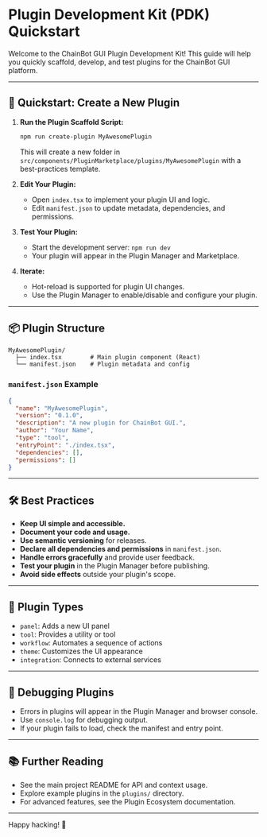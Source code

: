 # Plugin Development Kit (PDK) Quickstart

Welcome to the ChainBot GUI Plugin Development Kit! This guide will help you quickly scaffold, develop, and test plugins for the ChainBot GUI platform.

---

## 🚀 Quickstart: Create a New Plugin

1. **Run the Plugin Scaffold Script:**
   ```sh
   npm run create-plugin MyAwesomePlugin
   ```
   This will create a new folder in `src/components/PluginMarketplace/plugins/MyAwesomePlugin` with a best-practices template.

2. **Edit Your Plugin:**
   - Open `index.tsx` to implement your plugin UI and logic.
   - Edit `manifest.json` to update metadata, dependencies, and permissions.

3. **Test Your Plugin:**
   - Start the development server: `npm run dev`
   - Your plugin will appear in the Plugin Manager and Marketplace.

4. **Iterate:**
   - Hot-reload is supported for plugin UI changes.
   - Use the Plugin Manager to enable/disable and configure your plugin.

---

## 📦 Plugin Structure

```
MyAwesomePlugin/
  ├── index.tsx        # Main plugin component (React)
  └── manifest.json    # Plugin metadata and config
```

### `manifest.json` Example
```json
{
  "name": "MyAwesomePlugin",
  "version": "0.1.0",
  "description": "A new plugin for ChainBot GUI.",
  "author": "Your Name",
  "type": "tool",
  "entryPoint": "./index.tsx",
  "dependencies": [],
  "permissions": []
}
```

---

## 🛠️ Best Practices

- **Keep UI simple and accessible.**
- **Document your code and usage.**
- **Use semantic versioning** for releases.
- **Declare all dependencies and permissions** in `manifest.json`.
- **Handle errors gracefully** and provide user feedback.
- **Test your plugin** in the Plugin Manager before publishing.
- **Avoid side effects** outside your plugin's scope.

---

## 🧩 Plugin Types
- `panel`: Adds a new UI panel
- `tool`: Provides a utility or tool
- `workflow`: Automates a sequence of actions
- `theme`: Customizes the UI appearance
- `integration`: Connects to external services

---

## 🐞 Debugging Plugins
- Errors in plugins will appear in the Plugin Manager and browser console.
- Use `console.log` for debugging output.
- If your plugin fails to load, check the manifest and entry point.

---

## 📚 Further Reading
- See the main project README for API and context usage.
- Explore example plugins in the `plugins/` directory.
- For advanced features, see the Plugin Ecosystem documentation.

---

Happy hacking! 🚀 